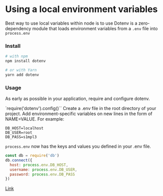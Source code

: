 # Using a local environment variables

Best way to use local variables within node is to use Dotenv is a zero-dependency module that loads environment variables from a `.env` file into `process.env`

### Install
```bash
# with npm
npm install dotenv

# or with Yarn
yarn add dotenv
```

### Usage
As early as possible in your application, require and configure dotenv.

`require('dotenv').config()``
Create a .env file in the root directory of your project. Add environment-specific variables on new lines in the form of NAME=VALUE. For example:

```
DB_HOST=localhost
DB_USER=root
DB_PASS=s1mpl3
```

`process.env` now has the keys and values you defined in your .env file.

```javascript
const db = require('db')
db.connect({
  host: process.env.DB_HOST,
  username: process.env.DB_USER,
  password: process.env.DB_PASS
})
```

[Link](https://medium.com/the-node-js-collection/making-your-node-js-work-everywhere-with-environment-variables-2da8cdf6e786)
